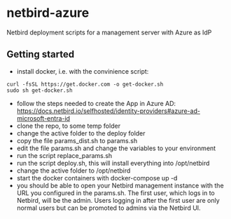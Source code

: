 # netbird-azure
Netbird deployment scripts for a management server with Azure as IdP

## Getting started
- install docker, i.e. with the convinience script:
```
curl -fsSL https://get.docker.com -o get-docker.sh
sudo sh get-docker.sh
```
- follow the steps needed to create the App in Azure AD: https://docs.netbird.io/selfhosted/identity-providers#azure-ad-microsoft-entra-id
- clone the repo, to some temp folder
- change the active folder to the deploy folder
- copy the file params_dist.sh to params.sh
- edit the file params.sh and change the variables to your environment
- run the script replace_params.sh
- run the script deploy.sh, this will install everything into /opt/netbird
- change the active folder to /opt/netbird
- start the docker containers with docker-compose up -d
- you should be able to open your Netbird management instance with the URL you configured in the params.sh. The first user, which logs in to Netbird, will be the admin. Users logging in after the first user are only normal users but can be promoted to admins via the Netbird UI. 
